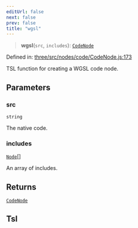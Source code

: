 ```yaml
---
editUrl: false
next: false
prev: false
title: "wgsl"
---
```


> **wgsl**(`src`, `includes`): [`CodeNode`](/reference/threewebgpu/classes/codenode/)

Defined in: [three/src/nodes/code/CodeNode.js:173](https://github.com/DefinitelyMaybe/three-i18n/blob/fa57b79433d1c349ffb23a78727299c8d4190136/three/src/nodes/code/CodeNode.js#L173)

TSL function for creating a WGSL code node.

## Parameters

### src

`string`

The native code.

### includes

[`Node`](/reference/threewebgpu/classes/node/)[]

An array of includes.

## Returns

[`CodeNode`](/reference/threewebgpu/classes/codenode/)

## Tsl
